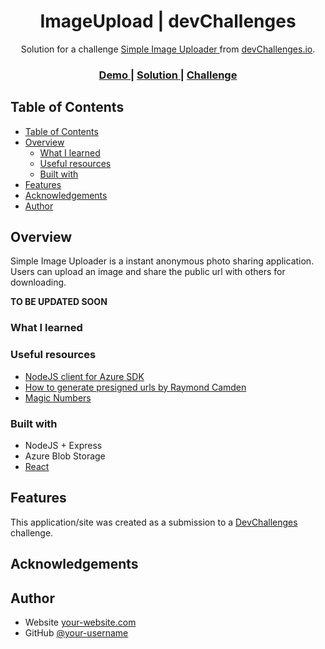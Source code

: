<h1 align="center">ImageUpload | devChallenges</h1>

<div align="center">
   Solution for a challenge <a href="https://devchallenges.io/challenge/image-upload-app" target="_blank">Simple Image Uploader
</a> from <a href="http://devchallenges.io" target="_blank">devChallenges.io</a>.
</div>

<div align="center">
  <h3>
    <a href="{https://your-demo-link.your-domain}">
      Demo
    </a>
    <span> | </span>
    <a href="{https://your-url-to-the-solution}">
      Solution
    </a>
    <span> | </span>
    <a href="https://devchallenges.io/challenge/image-upload-app">
      Challenge
    </a>
  </h3>
</div>

<!-- TABLE OF CONTENTS -->

## Table of Contents

- [Table of Contents](#table-of-contents)
- [Overview](#overview)
  - [What I learned](#what-i-learned)
  - [Useful resources](#useful-resources)
  - [Built with](#built-with)
- [Features](#features)
- [Acknowledgements](#acknowledgements)
- [Author](#author)

<!-- OVERVIEW -->

## Overview

<!-- ![screenshot](https://user-images.githubusercontent.com/16707738/92399059-5716eb00-f132-11ea-8b14-bcacdc8ec97b.png) -->

Simple Image Uploader is a instant anonymous photo sharing application. Users can upload an image and share the public url with others for downloading.

**TO BE UPDATED SOON**

### What I learned



### Useful resources

- [NodeJS client for Azure SDK](https://learn.microsoft.com/en-us/azure/storage/blobs/storage-quickstart-blobs-nodejs?tabs=managed-identity%2Croles-azure-portal%2Csign-in-azure-cli&pivots=blob-storage-quickstart-scratch)
- [How to generate presigned urls by Raymond Camden](https://www.raymondcamden.com/2024/08/28/quick-example-using-azures-nodejs-sdk-for-signed-urls)
- [Magic Numbers](https://gist.github.com/leommoore/f9e57ba2aa4bf197ebc5)


### Built with


- NodeJS + Express
- Azure Blob Storage
- [React](https://reactjs.org/)

## Features

This application/site was created as a submission to a [DevChallenges](https://devchallenges.io/challenges-dashboard) challenge.

## Acknowledgements

<!-- This section should list any articles or add-ons/plugins that helps you to complete the project. This is optional but it will help you in the future. For exmpale -->

## Author

- Website [your-website.com](https://{your-web-site-link})
- GitHub [@your-username](https://{github.com/your-usermame})
